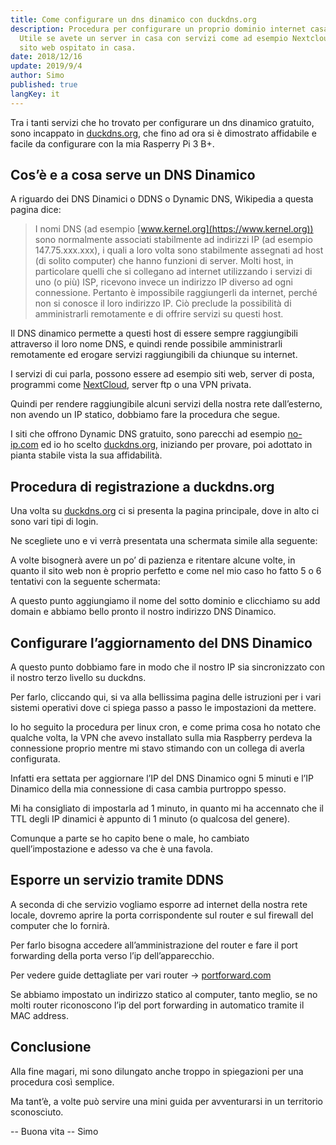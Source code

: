 ```yaml
---
title: Come configurare un dns dinamico con duckdns.org
description: Procedura per configurare un proprio dominio internet casalingo.
  Utile se avete un server in casa con servizi come ad esempio Nextcloud o un
  sito web ospitato in casa.
date: 2018/12/16
update: 2019/9/4
author: Simo
published: true
langKey: it
---
```


Tra i tanti servizi che ho trovato per configurare un dns dinamico gratuito, sono incappato in [duckdns.org](https://duckdns.org), che fino ad ora si è dimostrato affidabile e facile da configurare con la mia Rasperry Pi 3 B+.

## Cos’è e a cosa serve un DNS Dinamico

A riguardo dei DNS Dinamici o DDNS o Dynamic DNS, Wikipedia a questa pagina dice:

> I nomi DNS (ad esempio [www.kernel.org](https://www.kernel.org)) sono normalmente associati stabilmente ad indirizzi IP (ad esempio 147.75.xxx.xxx), i quali a loro volta sono stabilmente assegnati ad host (di solito computer) che hanno funzioni di server. Molti host, in particolare quelli che si collegano ad internet utilizzando i servizi di uno (o più) ISP, ricevono invece un indirizzo IP diverso ad ogni connessione. Pertanto è impossibile raggiungerli da internet, perché non si conosce il loro indirizzo IP. Ciò preclude la possibilità di amministrarli remotamente e di offrire servizi su questi host.

Il DNS dinamico permette a questi host di essere sempre raggiungibili attraverso il loro nome DNS, e quindi rende possibile amministrarli remotamente ed erogare servizi raggiungibili da chiunque su internet.

I servizi di cui parla, possono essere ad esempio siti web, server di posta, programmi come [NextCloud](https://nextcloud.com/), server ftp o una VPN privata.

Quindi per rendere raggiungibile alcuni servizi della nostra rete dall’esterno, non avendo un IP statico, dobbiamo fare la procedura che segue.

I siti che offrono Dynamic DNS gratuito, sono parecchi ad esempio [no-ip.com](https://www.no-ip.com) ed io ho scelto [duckdns.org](https://duckdns.org), iniziando per provare, poi adottato in pianta stabile vista la sua affidabilità.

## Procedura di registrazione a duckdns.org

Una volta su [duckdns.org](https://duckdns.org) ci si presenta la pagina principale, dove in alto ci sono vari tipi di login.

Ne scegliete uno e vi verrà presentata una schermata simile alla seguente:

A volte bisognerà avere un po’ di pazienza e ritentare alcune volte, in quanto il sito web non è proprio perfetto e come nel mio caso ho fatto 5 o 6 tentativi con la seguente schermata:

A questo punto aggiungiamo il nome del sotto dominio e clicchiamo su add domain e abbiamo bello pronto il nostro indirizzo DNS Dinamico.

## Configurare l’aggiornamento del DNS Dinamico

A questo punto dobbiamo fare in modo che il nostro IP sia sincronizzato con il nostro terzo livello su duckdns.

Per farlo, cliccando qui, si va alla bellissima pagina delle istruzioni per i vari sistemi operativi dove ci spiega passo a passo le impostazioni da mettere.

Io ho seguito la procedura per linux cron, e come prima cosa ho notato che qualche volta, la VPN che avevo installato sulla mia Raspberry perdeva la connessione proprio mentre mi stavo stimando con un collega di averla configurata.

Infatti era settata per aggiornare l’IP del DNS Dinamico ogni 5 minuti e l’IP Dinamico della mia connessione di casa cambia purtroppo spesso.

Mi ha consigliato di impostarla ad 1 minuto, in quanto mi ha accennato che il TTL degli IP dinamici è appunto di 1 minuto (o qualcosa del genere).

Comunque a parte se ho capito bene o male, ho cambiato quell’impostazione e adesso va che è una favola.

## Esporre un servizio tramite DDNS

A seconda di che servizio vogliamo esporre ad internet della nostra rete locale, dovremo aprire la porta corrispondente sul router e sul firewall del computer che lo fornirà.

Per farlo bisogna accedere all’amministrazione del router e fare il port forwarding della porta verso l’ip dell’apparecchio.

Per vedere guide dettagliate per vari router -> [portforward.com](https://portforward.com/)

Se abbiamo impostato un indirizzo statico al computer, tanto meglio, se no molti router riconoscono l’ip del port forwarding in automatico tramite il MAC address.

## Conclusione

Alla fine magari, mi sono dilungato anche troppo in spiegazioni per una procedura così semplice.

Ma tant’è, a volte può servire una mini guida per avventurarsi in un territorio sconosciuto.

\-- Buona vita --
Simo
